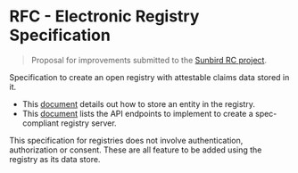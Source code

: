 # RFC - Electronic Registry Specification

> Proposal for improvements submitted to the
> [Sunbird RC project](https://github.com/sunbird-rc/sunbird-rc-core).

Specification to create an open registry with attestable claims data stored in
it.

- This [document](/spec/entity-representation.md) details out how to store an
  entity in the registry.
- This [document](/spec/registry-server-api.md) lists the API endpoints to
  implement to create a spec-compliant registry server.

This specification for registries does not involve authentication, authorization
or consent. These are all feature to be added using the registry as its data
store.
